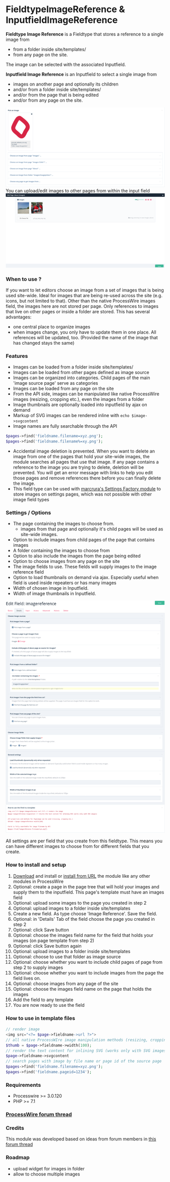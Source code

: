 # FieldtypeImageReference & InputfieldImageReference

**Fieldtype Image Reference** is a Fieldtype that stores a reference to a single image from 
* from a folder inside site/templates/
* from any page on the site. 

The image can be selected with the associated Inputfield.

**Inputfield Image Reference** is an Inputfield to select a single image from 
* images on another page and optionally its children
* and/or from a folder inside site/templates/
* and/or from the page that is being edited 
* and/or from any page on the site.

![Inputfield in page edior](images/inputfield-in-editor.png)
You can upload/edit images to other pages from within the input field
![Upload images to other pages from within field](images/upload-edit-from-field.png)

### When to use ?
If you want to let editors choose an image from a set of images that is being used site-wide. Ideal for images that are being re-used across the site (e.g. icons, but not limited to that).
Other than the native ProcessWire images field, the images here are not stored per page. Only references to images that live on other pages or inside a folder are stored. This has several advantages:
* one central place to organize images
* when images change, you only have to update them in one place. All references will be updated, too. (Provided the name of the image that has changed stays the same)

### Features
* Images can be loaded from a folder inside site/templates/
* Images can be loaded from other pages defined as image source
* Images can be organized into categories. Child pages of the main 'image source page' serve as categories
* Images can be loaded from any page on the site
* From the API side, images can be manipulated like native ProcessWire images (resizing, cropping etc.), even the images from a folder
* Image thumbnails are optionally loaded into inputfield by ajax on demand
* Markup of SVG images can be rendered inline with `echo $image->svgcontent`
* Image names are fully searchable through the API
```php
$pages->find('fieldname.filename=xyz.png');
$pages->find('fieldname.filename%=xy.png');
```
* Accidental image deletion is prevented. When you want to delete an image from one of the pages that hold your site-wide images, the module searches all pages that use that image. If any page contains a reference to the image you are trying to delete, deletion will be prevented. You will get an error message with links to help you edit those pages and remove references there before you can finally delete the image.
* This field type can be used with [marcrura's Settings Factory module](https://modules.processwire.com/modules/settings-factory/) to store images on settings pages, which was not possible with other image field types

### Settings / Options
* The page containing the images to choose from.
    - images from that page and optionally it's child pages will be used as site-wide images.
* Option to include images from child pages of the page that contains images
* A folder containing the images to choose from
* Option to also include the images from the page being edited
* Option to choose images from any page on the site
* The image fields to use. These fields will supply images to the image reference field
* Option to load thumbnails on demand via ajax. Especially useful when field is used inside repeaters or has many images
* Width of chosen image in Inputfield.
* Width of image thumbnails in Inputfield.

![Inputfield Settings](images/field-settings.png)

All settings are per field that you create from this fieldtype. This means you can have different images to choose from for different fields that you create.

### How to install and setup
1. [Download](https://github.com/gebeer/FieldtypeImageReference/archive/master.zip) and install or [install from URL](https://github.com/gebeer/FieldtypeImageReference/archive/master.zip) the module like any other modules in ProcessWire
2. Optional: create a page in the page tree that will hold your images and supply them to the inputfield. This page's template must have an images field
3. Optional: upload some images to the page you created in step 2
4. Optional: upload images to a folder inside site/templates
5. Create a new field. As type choose 'Image Reference'. Save the field.
6. Optional: in 'Details' Tab of the field choose the page you created in step 2
7. Optional: click Save button
8. Optional: choose the images field name for the field that holds your images (on page template from step 2)
9. Optional: click Save button again
10. Optional: upload images to a folder inside site/templates
11. Optional: choose to use that folder as image source
12. Optional: choose whether you want to include child pages of page from step 2 to supply images
13. Optional: choose whether you want to include images from the page the field lives on.
14. Optional: choose images from any page of the site
15. Optional: choose the images field name on the page that holds the images
16. Add the field to any template
17. You are now ready to use the field

### How to use in template files
```php
// render image 
<img src="<?= $page->fieldname->url ?>"> 
// all native ProcessWIre image manipulation methods (resizing, cropping etc.) are available
$thumb = $page->fieldname->width(100);
// render the text content for inlining SVG (works only with SVG images)
$page->fieldname->svgcontent
// search pages with image by file name or page id of the source page
$pages->find('fieldname.filename=xyz.png');
$pages->find('fieldname.pageid=1234');
```

### Requirements
* Processwire >= 3.0.120
* PHP >= 7.1

### [ProcessWire forum thread](https://processwire.com/talk/topic/22665-module-imagereference-pick-images-from-various-sources/)

### Credits
This module was developed based on ideas from forum members in [this forum thread](https://processwire.com/talk/topic/22732-fieldtypeimagefrompage-pick-an-image-from-various-sources/)

### Roadmap
* upload widget for images in folder
* allow to choose multiple images